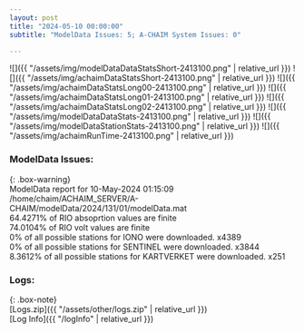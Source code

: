 ```yaml
---
layout: post
title: "2024-05-10 00:00:00"
subtitle: "ModelData Issues: 5; A-CHAIM System Issues: 0"

---
```


![]({{ "/assets/img/modelDataDataStatsShort-2413100.png" | relative_url }})
![]({{ "/assets/img/achaimDataStatsShort-2413100.png" | relative_url }})
![]({{ "/assets/img/achaimDataStatsLong00-2413100.png" | relative_url }})
![]({{ "/assets/img/achaimDataStatsLong01-2413100.png" | relative_url }})
![]({{ "/assets/img/achaimDataStatsLong02-2413100.png" | relative_url }})
![]({{ "/assets/img/modelDataDataStats-2413100.png" | relative_url }})
![]({{ "/assets/img/modelDataStationStats-2413100.png" | relative_url }})
![]({{ "/assets/img/achaimRunTime-2413100.png" | relative_url }})


### ModelData Issues:  
  
{: .box-warning}  
 ModelData report for 10-May-2024 01:15:09   
 /home/chaim/ACHAIM_SERVER/A-CHAIM/modelData/2024/131/01/modelData.mat   
 64.4271% of RIO absoprtion values are finite   
 74.0104% of RIO volt values are finite   
 0% of all possible stations for IONO were downloaded. x4389   
 0% of all possible stations for SENTINEL were downloaded. x3844   
 8.3612% of all possible stations for KARTVERKET were downloaded. x251   
  


### Logs:  
  
{: .box-note}  
[Logs.zip]({{ "/assets/other/logs.zip" | relative_url }})  
[Log Info]({{ "/logInfo" | relative_url }})  
